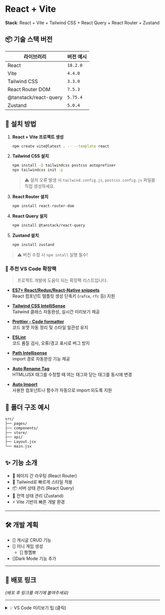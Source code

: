 # React + Vite

<!-- 주석
    미리보기 : Ctrl+Shift+V
-->

 **Stack**: React + Vite + Tailwind CSS + React Query + React Router + Zustand

 ## 📦 기술 스택 버전

| 라이브러리            | 버전 예시         |
|------------------------|-------------------|
| React                 | `18.2.0`            |
| Vite                  | `4.4.0`             |
| Tailwind CSS          | `3.3.0`             |
| React Router DOM      | `7.5.3`             |
| @tanstack/react-query | `5.75.4`             |
| Zustand               | `5.0.4`             |

## 🚀 설치 방법
1. **React + Vite 프로젝트 생성**
    ```bash
    npm create vite@latest . -- --template react
    ```

2. **Tailwind CSS 설치**
    ```bash
    npm install -D tailwindcss postcss autoprefixer
    npx tailwindcss init -p
    ```
    > ⚠️ 설치 오류 발생 시 `tailwind.config.js`, `postcss.config.js` 파일을 직접 생성하세요.

3. **React Router 설치**
    ```bash
    npm install react-router-dom
    ```

4. **React Query 설치**
    ```bash
    npm install @tanstack/react-query
    ```

5. **Zustand 설치**
    ```bash
    npm install zustand
    ```
> ⚠️ 버전 수정 시 `npm intall` 실행 필수!

### 🧩 추천 VS Code 확장팩

> 프로젝트 개발에 도움이 되는 확장팩 리스트입니다.

- [**ES7+ React/Redux/React-Native snippets**](https://marketplace.visualstudio.com/items?itemName=dsznajder.es7-react-js-snippets)  
  React 컴포넌트 템플릿 생성 단축키 (`rafce`, `rfc` 등) 지원

- [**Tailwind CSS IntelliSense**](https://marketplace.visualstudio.com/items?itemName=bradlc.vscode-tailwindcss)  
  Tailwind 클래스 자동완성, 실시간 미리보기 제공

- [**Prettier - Code formatter**](https://marketplace.visualstudio.com/items?itemName=esbenp.prettier-vscode)  
  코드 포맷 자동 정리 및 스타일 일관성 유지

- [**ESLint**](https://marketplace.visualstudio.com/items?itemName=dbaeumer.vscode-eslint)  
  코드 품질 검사, 오류/경고 표시로 버그 방지

- [**Path Intellisense**](https://marketplace.visualstudio.com/items?itemName=christian-kohler.path-intellisense)  
  import 경로 자동완성 기능 제공

- [**Auto Rename Tag**](https://marketplace.visualstudio.com/items?itemName=formulahendry.auto-rename-tag)  
  HTML/JSX 태그를 수정할 때 여는 태그와 닫는 태그를 동시에 변경

- [**Auto Import**](https://marketplace.visualstudio.com/items?itemName=steoates.autoimport)  
  사용한 컴포넌트나 함수가 자동으로 import 되도록 지원

## 📁 폴더 구조 예시
```bash
src/
├── pages/
├── components/
├── store/
├── api/
├── Layout.jsx
└── main.jsx
```

 ## ✨ 기능 소개

- 🔗 페이지 간 라우팅 (React Router)
- 🎨 Tailwind로 빠르게 스타일 적용
- 📦 서버 상태 관리 (React Query)
- 🧠 전역 상태 관리 (Zustand)
- ⚡ Vite 기반의 빠른 개발 환경

---

## 🛠 개발 계획

- [] 게시글 CRUD 기능
- [] 미니 게임 생성
  - [] 짱껨뽀
- []Dark Mode 기능 추가
<!-- 
- [ ] 게시글 CRUD 기능 추가
- [ ] 반응형 디자인 적용
- [ ] Dark Mode 기능 추가
- [ ] 상태 관리 고도화 (Zustand Slice 등) 
-->

---

## 🔗 배포 링크

<!-- > 👉 [배포 URL 바로가기](https://your-deploy-link.com) -->

_(배포 후 링크를 여기에 붙여주세요)_

---

<details>
  <summary>💡 VS Code 미리보기 팁 (클릭)</summary>

  Markdown 파일은 `Ctrl + Shift + V` 단축키로 미리보기를 볼 수 있어요!
</details>